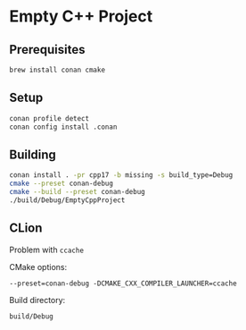# Empty C++ Project

## Prerequisites

```sh
brew install conan cmake
```

## Setup

```sh
conan profile detect
conan config install .conan
```

## Building

```sh
conan install . -pr cpp17 -b missing -s build_type=Debug
cmake --preset conan-debug
cmake --build --preset conan-debug
./build/Debug/EmptyCppProject
```

## CLion

Problem with `ccache`

CMake options:
```
--preset=conan-debug -DCMAKE_CXX_COMPILER_LAUNCHER=ccache
```

Build directory:
```
build/Debug
```